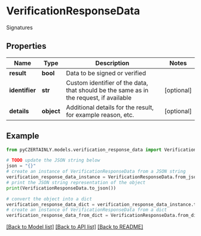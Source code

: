 # VerificationResponseData

Signatures

## Properties

Name | Type | Description | Notes
------------ | ------------- | ------------- | -------------
**result** | **bool** | Data to be signed or verified | 
**identifier** | **str** | Custom identifier of the data, that should be the same as in the request, if available | [optional] 
**details** | **object** | Additional details for the result, for example reason, etc. | [optional] 

## Example

```python
from pyCZERTAINLY.models.verification_response_data import VerificationResponseData

# TODO update the JSON string below
json = "{}"
# create an instance of VerificationResponseData from a JSON string
verification_response_data_instance = VerificationResponseData.from_json(json)
# print the JSON string representation of the object
print(VerificationResponseData.to_json())

# convert the object into a dict
verification_response_data_dict = verification_response_data_instance.to_dict()
# create an instance of VerificationResponseData from a dict
verification_response_data_from_dict = VerificationResponseData.from_dict(verification_response_data_dict)
```
[[Back to Model list]](../README.md#documentation-for-models) [[Back to API list]](../README.md#documentation-for-api-endpoints) [[Back to README]](../README.md)



